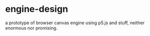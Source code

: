 # engine-design
a prototype of browser canvas engine using p5.js and stuff, neither enormous nor promising.
